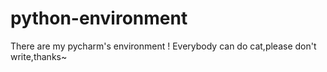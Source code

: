 # python-environment
There are my pycharm's environment ! Everybody can do cat,please don't  write,thanks~
